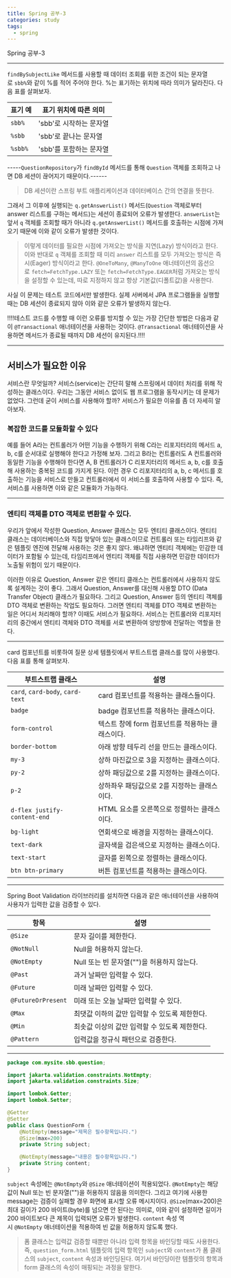 ```yaml
---
title: Spring 공부-3
categories: study
tags:
  - spring
---
```

Spring 공부-3

------
`findBySubjectLike` 메서드를 사용할 때 데이터 조회를 위한 조건이 되는 문자열로 `sbb%`와 같이 %를 적어 주어야 한다. %는 표기하는 위치에 따라 의미가 달라진다. 다음 표를 살펴보자.

|표기 예|표기 위치에 따른 의미|
|---|---|
|`sbb%`|'sbb'로 시작하는 문자열|
|`%sbb`|'sbb'로 끝나는 문자열|
|`%sbb%`|'sbb'를 포함하는 문자열|
-----`QuestionRepository`가 `findById` 메서드를 통해 `Question` 객체를 조회하고 나면 DB 세션이 끊어지기 때문이다.------

> DB 세션이란 스프링 부트 애플리케이션과 데이터베이스 간의 연결을 뜻한다.

그래서 그 이후에 실행되는 `q.getAnswerList()` 메서드(`Question` 객체로부터 answer 리스트를 구하는 메서드)는 세션이 종료되어 오류가 발생한다. `answerList`는 앞서 `q` 객체를 조회할 때가 아니라 `q.getAnswerList()` 메서드를 호출하는 시점에 가져오기 때문에 이와 같이 오류가 발생한 것이다.

> 이렇게 데이터를 필요한 시점에 가져오는 방식을 지연(Lazy) 방식이라고 한다. 이와 반대로 `q` 객체를 조회할 때 미리 `answer` 리스트를 모두 가져오는 방식은 즉시(Eager) 방식이라고 한다. `@OneToMany`, `@ManyToOne` 애너테이션의 옵션으로 `fetch=FetchType.LAZY` 또는 `fetch=FetchType.EAGER`처럼 가져오는 방식을 설정할 수 있는데, 따로 지정하지 않고 항상 기본값(디폴트값)을 사용한다.

사실 이 문제는 테스트 코드에서만 발생한다. 실제 서버에서 JPA 프로그램들을 실행할 때는 DB 세션이 종료되지 않아 이와 같은 오류가 발생하지 않는다.

!!!!테스트 코드를 수행할 때 이런 오류를 방지할 수 있는 가장 간단한 방법은 다음과 같이 `@Transactional` 애너테이션을 사용하는 것이다. `@Transactional` 애너테이션을 사용하면 메서드가 종료될 때까지 DB 세션이 유지된다.!!!!

------

## 서비스가 필요한 이유

서비스란 무엇일까? 서비스(service)는 간단히 말해 스프링에서 데이터 처리를 위해 작성하는 클래스이다. 우리는 그동안 서비스 없이도 웹 프로그램을 동작시키는 데 문제가 없었다. 그런데 굳이 서비스를 사용해야 할까? 서비스가 필요한 이유를 좀 더 자세히 알아보자.

### 복잡한 코드를 모듈화할 수 있다

예를 들어 A라는 컨트롤러가 어떤 기능을 수행하기 위해 C라는 리포지터리의 메서드 a, b, c를 순서대로 실행해야 한다고 가정해 보자. 그리고 B라는 컨트롤러도 A 컨트롤러와 동일한 기능을 수행해야 한다면 A, B 컨트롤러가 C 리포지터리의 메서드 a, b, c를 호출해 사용하는 중복된 코드를 가지게 된다. 이런 경우 C 리포지터리의 a, b, c 메서드를 호출하는 기능을 서비스로 만들고 컨트롤러에서 이 서비스를 호출하여 사용할 수 있다. 즉, 서비스를 사용하면 이와 같은 모듈화가 가능하다.

-----
### 엔티티 객체를 DTO 객체로 변환할 수 있다.

우리가 앞에서 작성한 Question, Answer 클래스는 모두 엔티티 클래스이다. 엔티티 클래스는 데이터베이스와 직접 맞닿아 있는 클래스이므로 컨트롤러 또는 타임리프와 같은 템플릿 엔진에 전달해 사용하는 것은 좋지 않다. 왜냐하면 엔티티 객체에는 민감한 데이터가 포함될 수 있는데, 타임리프에서 엔티티 객체를 직접 사용하면 민감한 데이터가 노출될 위험이 있기 때문이다.

이러한 이유로 Question, Answer 같은 엔티티 클래스는 컨트롤러에서 사용하지 않도록 설계하는 것이 좋다. 그래서 Question, Answer를 대신해 사용할 DTO (Data Transfer Object) 클래스가 필요하다. 그리고 Question, Answer 등의 엔티티 객체를 DTO 객체로 변환하는 작업도 필요하다. 그러면 엔티티 객체를 DTO 객체로 변환하는 일은 어디서 처리해야 할까? 이때도 서비스가 필요하다. 서비스는 컨트롤러와 리포지터리의 중간에서 엔티티 객체와 DTO 객체를 서로 변환하여 양방향에 전달하는 역할을 한다.

----
card 컴포넌트를 비롯하여 질문 상세 템플릿에서 부트스트랩 클래스를 많이 사용했다. 다음 표를 통해 살펴보자.

|부트스트랩 클래스|설명|
|---|---|
|`card`, `card-body`, `card-text`|card 컴포넌트를 적용하는 클래스들이다.|
|`badge`|badge 컴포넌트를 적용하는 클래스이다.|
|`form-control`|텍스트 창에 form 컴포넌트를 적용하는 클래스이다.|
|`border-bottom`|아래 방향 테두리 선을 만드는 클래스이다.|
|`my-3`|상하 마진값으로 3을 지정하는 클래스이다.|
|`py-2`|상하 패딩값으로 2를 지정하는 클래스이다.|
|`p-2`|상하좌우 패딩값으로 2를 지정하는 클래스이다.|
|`d-flex justify-content-end`|HTML 요소를 오른쪽으로 정렬하는 클래스이다.|
|`bg-light`|연회색으로 배경을 지정하는 클래스이다.|
|`text-dark`|글자색을 검은색으로 지정하는 클래스이다.|
|`text-start`|글자를 왼쪽으로 정렬하는 클래스이다.|
|`btn btn-primary`|버튼 컴포넌트를 적용하는 클래스이다.|

-------
Spring Boot Validation 라이브러리를 설치하면 다음과 같은 애너테이션을 사용하여 사용자가 입력한 값을 검증할 수 있다.

| 항목                 | 설명                           |
| ------------------ | ---------------------------- |
| `@Size`            | 문자 길이를 제한한다.                 |
| `@NotNull`         | Null을 허용하지 않는다.              |
| `@NotEmpty`        | Null 또는 빈 문자열("")을 허용하지 않는다. |
| `@Past`            | 과거 날짜만 입력할 수 있다.             |
| `@Future`          | 미래 날짜만 입력할 수 있다.             |
| `@FutureOrPresent` | 미래 또는 오늘 날짜만 입력할 수 있다.       |
| `@Max`             | 최댓값 이하의 값만 입력할 수 있도록 제한한다.   |
| `@Min`             | 최솟값 이상의 값만 입력할 수 있도록 제한한다.   |
| `@Pattern`         | 입력값을 정규식 패턴으로 검증한다.          |


--------
```java
package com.mysite.sbb.question;

import jakarta.validation.constraints.NotEmpty;
import jakarta.validation.constraints.Size;

import lombok.Getter;
import lombok.Setter;

@Getter
@Setter
public class QuestionForm {
    @NotEmpty(message="제목은 필수항목입니다.")
    @Size(max=200)
    private String subject;

    @NotEmpty(message="내용은 필수항목입니다.")
    private String content;
}
```

`subject` 속성에는 `@NotEmpty`와 `@Size` 애너테이션이 적용되었다. `@NotEmpty`는 해당 값이 Null 또는 빈 문자열("")을 허용하지 않음을 의미한다. 그리고 여기에 사용한 message는 검증이 실패할 경우 화면에 표시할 오류 메시지이다. `@Size`(max=200)은 최대 길이가 200 바이트(byte)를 넘으면 안 된다는 의미로, 이와 같이 설정하면 길이가 200 바이트보다 큰 제목이 입력되면 오류가 발생한다. `content` 속성 역시 `@NotEmpty` 애너테이션을 적용하여 빈 값을 허용하지 않도록 했다.

> 폼 클래스는 입력값 검증할 때뿐만 아니라 입력 항목을 바인딩할 때도 사용한다. 즉, `question_form.html` 템플릿의 입력 항목인 `subject`와 `content`가 폼 클래스의 `subject`, `content` 속성과 바인딩된다. 여기서 바인딩이란 템플릿의 항목과 form 클래스의 속성이 매핑되는 과정을 말한다.


